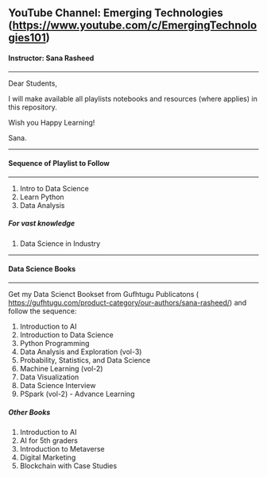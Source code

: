 ## YouTube Channel: Emerging Technologies (https://www.youtube.com/c/EmergingTechnologies101) 
#### Instructor: Sana Rasheed
--------------------

Dear Students,

I will make available all playlists notebooks and resources (where applies) in this repository.

Wish you Happy Learning!

Sana.

----------------------
#### Sequence of Playlist to Follow
----------------------
1. Intro to Data Science
2. Learn Python
3. Data Analysis

##### For vast knowledge 
1. Data Science in Industry


----------------------
#### Data Science Books
----------------------
Get my Data Scienct Bookset from Gufhtugu Publicatons (
https://gufhtugu.com/product-category/our-authors/sana-rasheed/) and follow the sequence:
1. Introduction to AI 
2. Introduction to Data Science
3. Python Programming
4. Data Analysis and Exploration (vol-3)
5. Probability, Statistics, and Data Science
6. Machine Learning (vol-2)
7. Data Visualization 
8. Data Science Interview
9. PSpark (vol-2) - Advance Learning



##### Other Books
1. Introduction to AI
2. AI for 5th graders
3. Introduction to Metaverse
4. Digital Marketing
5. Blockchain with Case Studies
